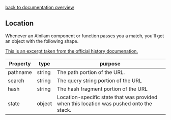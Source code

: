 [back to documentation overview](../readme.md)

## Location

Whenever an Alnilam component or function passes you a match, you'll get an object with the following shape.

[This is an excerpt taken from the official history documenation.](https://github.com/ReactTraining/react-router/blob/master/packages/react-router/docs/api/history.md)

| Property  | type   | purpose                                  |
|-----------|--------|------------------------------------------|
| pathname  | string | The path portion of the URL.             |
| search    | string | The query string portion of the URL      |
| hash      | string | The hash fragment portion of the URL     | 
| state     | object | Location-specific state that was provided when this location was pushed onto the stack. | 
